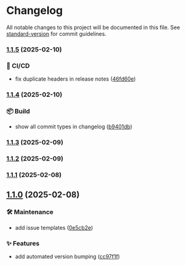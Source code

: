 # Changelog

All notable changes to this project will be documented in this file. See [standard-version](https://github.com/conventional-changelog/standard-version) for commit guidelines.

### [1.1.5](https://github.com/OleksandrZadvornyi/plant-shop-landing/compare/v1.1.4...v1.1.5) (2025-02-10)


### 👷 CI/CD

* fix duplicate headers in release notes ([46fd60e](https://github.com/OleksandrZadvornyi/plant-shop-landing/commit/46fd60ef7bf1d56c455977348aabd1de452fb32f))

### [1.1.4](https://github.com/OleksandrZadvornyi/plant-shop-landing/compare/v1.1.3...v1.1.4) (2025-02-10)


### 📦 Build

* show all commit types in changelog ([b9401db](https://github.com/OleksandrZadvornyi/plant-shop-landing/commit/b9401db9e29ef5e75b6cf85c76f1c162d652063c))

### [1.1.3](https://github.com/OleksandrZadvornyi/plant-shop-landing/compare/v1.1.2...v1.1.3) (2025-02-09)

### [1.1.2](https://github.com/OleksandrZadvornyi/plant-shop-landing/compare/v1.1.1...v1.1.2) (2025-02-09)

### [1.1.1](https://github.com/OleksandrZadvornyi/plant-shop-landing/compare/v1.1.0...v1.1.1) (2025-02-08)

## [1.1.0](https://github.com/OleksandrZadvornyi/plant-shop-landing/compare/v1.0.0...v1.1.0) (2025-02-08)


### 🛠 Maintenance

* add issue templates ([0e5cb2e](https://github.com/OleksandrZadvornyi/plant-shop-landing/commit/0e5cb2ea56f89b4efc2a27fdabcacc627adc95b6))


### ✨ Features

* add automated version bumping ([cc97f1f](https://github.com/OleksandrZadvornyi/plant-shop-landing/commit/cc97f1f4a9e7a8d7c16b1b4cd4c54f85384c2c7f))
